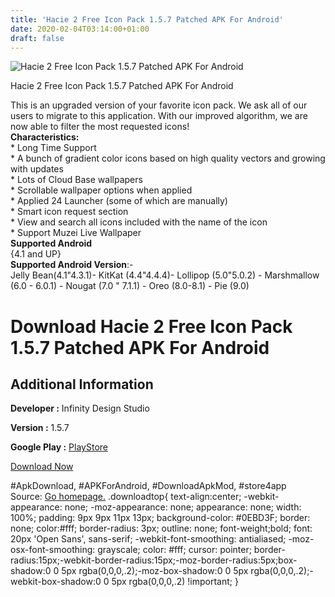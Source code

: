 ```yaml
---
title: 'Hacie 2 Free Icon Pack 1.5.7 Patched APK For Android'
date: 2020-02-04T03:14:00+01:00
draft: false
---
```


![Hacie 2 Free Icon Pack 1.5.7 Patched APK For Android](https://i0.wp.com/apkhome.net/wp-content/uploads/2020/02/Hacie-2-Free-Icon-Pack-1.5.7-Patched.png "Hacie 2 Free Icon Pack 1.5.7 Patched APK For Android")

  

Hacie 2 Free Icon Pack 1.5.7 Patched APK For Android

This is an upgraded version of your favorite icon pack. We ask all of our users to migrate to this application. With our improved algorithm, we are now able to filter the most requested icons!  
**Characteristics:**  
\* Long Time Support  
\* A bunch of gradient color icons based on high quality vectors and growing with updates  
\* Lots of Cloud Base wallpapers  
\* Scrollable wallpaper options when applied  
\* Applied 24 Launcher (some of which are manually)  
\* Smart icon request section  
\* View and search all icons included with the name of the icon  
\* Support Muzei Live Wallpaper  
**Supported Android**  
{4.1 and UP}  
**Supported Android Version**:-  
Jelly Bean(4.1"4.3.1)- KitKat (4.4"4.4.4)- Lollipop (5.0"5.0.2) - Marshmallow (6.0 - 6.0.1) - Nougat (7.0 " 7.1.1) - Oreo (8.0-8.1) - Pie (9.0)

Download Hacie 2 Free Icon Pack 1.5.7 Patched APK For Android
=============================================================

Additional Information
----------------------

**Developer :** Infinity Design Studio

**Version :** 1.5.7

**Google Play :** [PlayStore](https://play.google.com/store/apps/details?id=com.infinity.hacie2)

  

[Download Now](https://store4app.co/post/hacie-2-free-icon-pack-1-5-7-patched-apk-for-android_1580756721)

  
#ApkDownload, #APKForAndroid, #DownloadApkMod, #store4app  
Source: [Go homepage.](https://store4app.co/post/hacie-2-free-icon-pack-1-5-7-patched-apk-for-android_1580756721) .downloadtop{ text-align:center; -webkit-appearance: none; -moz-appearance: none; appearance: none; width: 100%; padding: 9px 9px 11px 13px; background-color: #0EBD3F; border: none; color:#fff; border-radius: 3px; outline: none; font-weight;bold; font: 20px 'Open Sans', sans-serif; -webkit-font-smoothing: antialiased; -moz-osx-font-smoothing: grayscale; color: #fff; cursor: pointer; border-radius:15px;-webkit-border-radius:15px;-moz-border-radius:5px;box-shadow:0 0 5px rgba(0,0,0,.2);-moz-box-shadow:0 0 5px rgba(0,0,0,.2);-webkit-box-shadow:0 0 5px rgba(0,0,0,.2) !important; }